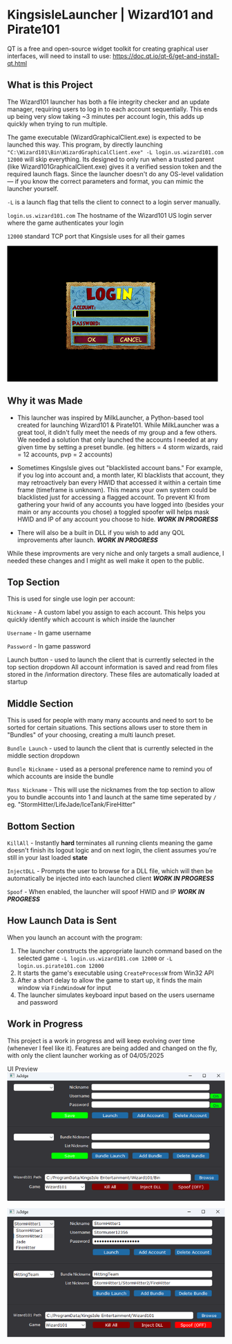 # KingsisleLauncher | Wizard101 and Pirate101

QT is a free and open-source widget toolkit for creating graphical user interfaces, will need to install to use:
https://doc.qt.io/qt-6/get-and-install-qt.html

## What is this Project

The Wizard101 launcher has both a file integrity checker and an update manager, requiring users to log in to each account sequentially. 
This ends up being very slow taking ~3 minutes per account login, this adds up quickly when trying to run multiple.

The game executable (WizardGraphicalClient.exe) is expected to be launched this way. 
This program, by directly launching `"C:\Wizard101\Bin\WizardGraphicalClient.exe" -L login.us.wizard101.com 12000` will skip everything. 
Its designed to only run when a trusted parent (like Wizard101GraphicalClient.exe) gives it a verified session token and the required launch flags.
Since the launcher doesn't do any OS-level validation — if you know the correct parameters and format, you can mimic the launcher yourself.

`-L` is a launch flag that tells the client to connect to a login server manually. 

`login.us.wizard101.com` The hostname of the Wizard101 US login server where the game authenticates your login

`12000` standard TCP port that Kingsisle uses for all their games

![QuickLauncher Screenshot](KingsisleLauncher/images/login.png) 

## Why it was Made

- This launcher was inspired by MilkLauncher, a Python-based tool created for launching Wizard101 & Pirate101. 
While MilkLauncher was a great tool, it didn't fully meet the needs of my group and a few others. 
We needed a solution that only launched the accounts I needed at any given time by setting a preset bundle. (eg hitters = 4 storm wizards, raid = 12 accounts, pvp = 2 accounts)

- Sometimes KingsIsle gives out "blacklisted account bans." For example, if you log into account and, a month later, KI blacklists that account, they may retroactively ban every HWID that accessed it within a certain time frame (timeframe is unknown). 
This means your own system could be blacklisted just for accessing a flagged account. 
To prevent KI from gathering your hwid of any accounts you have logged into (besides your main or any accounts you chose) a toggled spoofer will helps mask HWID and IP of any account you choose to hide.
***WORK IN PROGRESS***

- There will also be a built in DLL if you wish to add any QOL improvements after launch. ***WORK IN PROGRESS***

While these improvments are very niche and only targets a small audience, I needed these changes and I might as well make it open to the public.


## Top Section
This is used for single use login per account:

`Nickname` - A custom label you assign to each account. This helps you quickly identify which account is which inside the launcher

`Username` - In game username

`Password` - In game password

Launch button - used to launch the client that is currently selected in the top section dropdown
All account information is saved and read from files stored in the /information directory. These files are automatically loaded at startup

## Middle Section
This is used for people with many many accounts and need to sort to be sorted for certain situations. This sections allows user to store them in "Bundles" of your choosing, creating a multi launch preset.

`Bundle Launch`   - used to launch the client that is currently selected in the middle section dropdown

`Bundle Nickname` - used as a personal preference name to remind you of which accounts are inside the bundle

`Mass Nickname`   - This will use the nicknames from the top section to allow you to bundle accounts into 1 and launch at the same time seperated by `/`
	eg. "StormHitter/LifeJade/IceTank/FireHitter"

## Bottom Section
`KillAll`   - Instantly **hard** terminates all running clients meaning the game doesn't finish its logout logic and on next login, the client assumes you're still in your last loaded **state**

`InjectDLL` - Prompts the user to browse for a DLL file, which will then be automatically be injected into each launched client ***WORK IN PROGRESS***

`Spoof`     - When enabled, the launcher will spoof HWID and IP  ***WORK IN PROGRESS***

## How Launch Data is Sent
When you launch an account with the program:
1. The launcher constructs the appropriate launch command based on the selected game `-L login.us.wizard101.com 12000` or `-L login.us.pirate101.com 12000` 
2. It starts the game's executable using `CreateProcessW` from Win32 API
3. After a short delay to allow the game to start up, it finds the main window via `FindWindowW` for input
4. The launcher simulates keyboard input based on the users username and password

## Work in Progress
This project is a work in progress and will keep evolving over time (whenever I feel like it). Features are being added and changed on the fly, with only the client launcher working as of 04/05/2025

UI Preview
![QuickLauncher Picture](KingsisleLauncher/images/emptySS.png)

![QuickLauncher Picture](KingsisleLauncher/images/full.png)
